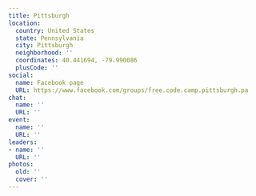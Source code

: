```yaml
---
title: Pittsburgh
location:
  country: United States
  state: Pennsylvania
  city: Pittsburgh
  neighborhood: ''
  coordinates: 40.441694, -79.990086
  plusCode: ''
social:
  name: Facebook page
  URL: https://www.facebook.com/groups/free.code.camp.pittsburgh.pa
chat:
  name: ''
  URL: ''
event:
  name: ''
  URL: ''
leaders:
- name: ''
  URL: ''
photos:
  old: ''
  cover: ''
---
```


